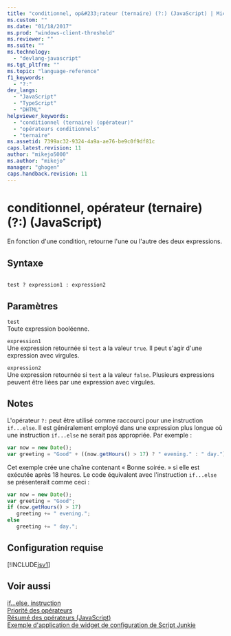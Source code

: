 ```yaml
---
title: "conditionnel, op&#233;rateur (ternaire) (?:) (JavaScript) | Microsoft Docs"
ms.custom: ""
ms.date: "01/18/2017"
ms.prod: "windows-client-threshold"
ms.reviewer: ""
ms.suite: ""
ms.technology: 
  - "devlang-javascript"
ms.tgt_pltfrm: ""
ms.topic: "language-reference"
f1_keywords: 
  - "?:"
dev_langs: 
  - "JavaScript"
  - "TypeScript"
  - "DHTML"
helpviewer_keywords: 
  - "conditionnel (ternaire) (opérateur)"
  - "opérateurs conditionnels"
  - "ternaire"
ms.assetid: 7399ac32-9324-4a9a-ae76-be9c0f9df81c
caps.latest.revision: 11
author: "mikejo5000"
ms.author: "mikejo"
manager: "ghogen"
caps.handback.revision: 11
---
```

# conditionnel, op&#233;rateur (ternaire) (?:) (JavaScript)
En fonction d'une condition, retourne l'une ou l'autre des deux expressions.  
  
## Syntaxe  
  
```  
  
test ? expression1 : expression2  
```  
  
## Paramètres  
 `test`  
 Toute expression booléenne.  
  
 `expression1`  
 Une expression retournée si `test` a la valeur `true`.  Il peut s'agir d'une expression avec virgules.  
  
 `expression2`  
 Une expression retournée si `test` a la valeur `false`.  Plusieurs expressions peuvent être liées par une expression avec virgules.  
  
## Notes  
 L'opérateur `?:` peut être utilisé comme raccourci pour une instruction `if...else`.  Il est généralement employé dans une expression plus longue où une instruction `if...else` ne serait pas appropriée.  Par exemple :  
  
```javascript  
var now = new Date();  
var greeting = "Good" + ((now.getHours() > 17) ? " evening." : " day.");  
```  
  
 Cet exemple crée une chaîne contenant « Bonne soirée. » si elle est exécutée après 18 heures.  Le code équivalent avec l'instruction `if...else` se présenterait comme ceci :  
  
```javascript  
var now = new Date();  
var greeting = "Good";  
if (now.getHours() > 17)  
   greeting += " evening.";  
else  
   greeting += " day.";  
```  
  
## Configuration requise  
 [!INCLUDE[jsv1](../../javascript/misc/includes/jsv1-md.md)]  
  
## Voir aussi  
 [if...else, instruction](../../javascript/reference/if-dot-dot-dot-else-statement-javascript.md)   
 [Priorité des opérateurs](../../javascript/operator-subtractprecedence-javascript.md)   
 [Résumé des opérateurs \(JavaScript\)](../../javascript/misc/operator-subtractsummary-javascript.md)   
 [Exemple d'application de widget de configuration de Script Junkie](http://code.msdn.microsoft.com/Script-Junkie-Configuration-543ece24)